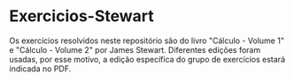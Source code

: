 # Exercicios-Stewart
 Os exercícios resolvidos neste repositório são do livro "Cálculo - Volume 1" e "Cálculo - Volume 2" por James Stewart. Diferentes edições foram usadas, por esse motivo, a edição específica do grupo de exercícios estará indicada no PDF.
